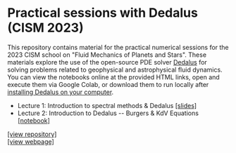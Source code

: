 # Practical sessions with Dedalus (CISM 2023)

This repository contains material for the practical numerical sessions for the 2023 CISM school on "Fluid Mechanics of Planets and Stars".
These materials explore the use of the open-source PDE solver [Dedalus](https://dedalus-project.org) for solving problems related to geophysical and astrophysical fluid dynamics.
You can view the notebooks online at the provided HTML links, open and execute them via Google Colab, or download them to run locally after [installing Dedalus on your computer](https://dedalus-project.readthedocs.io/en/latest/pages/installation.html).

* Lecture 1: Introduction to spectral methods & Dedalus [[slides]](https://raw.githubusercontent.com/kburns/cism_dedalus_2023/main/lecture_1_compressed.pdf)
* Lecture 2: Introduction to Dedalus -- Burgers & KdV Equations [[notebook]](https://nbviewer.org/github/kburns/cism_dedalus_2023/blob/main/lecture_2_intro_to_dedalus.ipynb)

[[view repository]](https://github.com/kburns/cism_dedalus_2023) 
<br>
[[view webpage]](https://kburns.github.io/cism_dedalus_2023)
